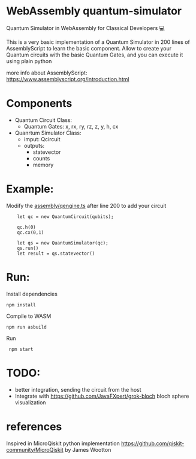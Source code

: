 # WebAssembly quantum-simulator
Quantum Simulator in WebAssembly for Classical Developers 💻 

This is a very basic implementation of a Quantum Simulator in 200 lines of AssemblyScript to learn the basic component.
Allow to create your Quantum circuits with the basic Quantum Gates, and you can execute it using plain python

more info about AssemblyScript: https://www.assemblyscript.org/introduction.html

# Components
- Quantum Circuit Class:
    - Quantum Gates: x, rx, ry, rz, z, y, h, cx
- Quanrtum Simulator Class: 
    - imput: Qcircuit
    - outputs: 
        - statevector
        - counts
        - memory

# Example:

Modify the [assembly/qengine.ts](assembly/qengine.ts) after line 200 to add your circuit

```
    let qc = new QuantumCircuit(qubits);
    
    qc.h(0)
    qc.cx(0,1)

    let qs = new QuantumSimulator(qc);
    qs.run()
    let result = qs.statevector()
```

# Run:

Install dependencies
```  
npm install
```

Compile to WASM
```
npm run asbuild 
```
Run
```
 npm start
```

# TODO:
- better integration, sending the circuit from the host
- Integrate with https://github.com/JavaFXpert/grok-bloch bloch sphere visualization

# references
Inspired in MicroQiskit python implementation https://github.com/qiskit-community/MicroQiskit by James Wootton
